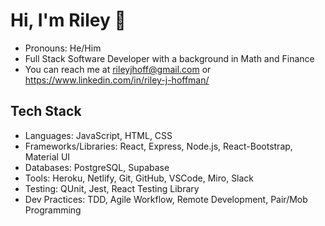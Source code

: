 # Hi, I'm Riley 👋

- Pronouns: He/Him
- Full Stack Software Developer with a background in Math and Finance
- You can reach me at rileyjhoff@gmail.com or https://www.linkedin.com/in/riley-j-hoffman/

## Tech Stack

- Languages: JavaScript, HTML, CSS
- Frameworks/Libraries: React, Express, Node.js, React-Bootstrap, Material UI
- Databases: PostgreSQL, Supabase
- Tools: Heroku, Netlify, Git, GitHub, VSCode, Miro, Slack
- Testing: QUnit, Jest, React Testing Library
- Dev Practices: TDD, Agile Workflow, Remote Development, Pair/Mob Programming
